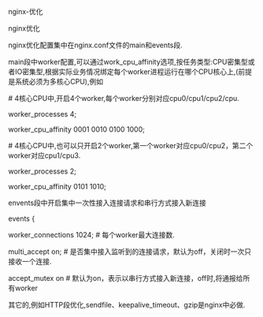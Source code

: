 nginx-优化

nginx优化

nginx优化配置集中在nginx.conf文件的main和events段.

main段中worker配置,可以通过work_cpu_affinity选项,按任务类型:CPU密集型或者IO密集型,根据实际业务情况绑定每个worker进程运行在哪个CPU核心上,(前提是系统必须为多核心CPU),例如

\# 4核心CPU中,开启4个worker,每个worker分别对应cpu0/cpu1/cpu2/cpu.

worker_processes 4;

worker_cpu_affinity 0001 0010 0100 1000;

\#
4核心CPU中,也可以只开启2个worker,第一个worker对应cpu0/cpu2，第二个worker对应cpu1/cpu3.

worker_processes 2;

worker_cpu_affinity 0101 1010;

envents段中开启集中一次性接入连接请求和串行方式接入新连接

events {

worker_connections 1024; \# 每个worker最大连接数.

multi_accept on; \#
是否集中接入监听到的连接请求，默认为off，关闭时一次只接收一个连接.

accept_mutex on \# 默认为on，表示以串行方式接入新连接，off时,将通报给所有worker

其它的,例如HTTP段优化,sendfile、keepalive_timeout、gzip是nginx中必做.
